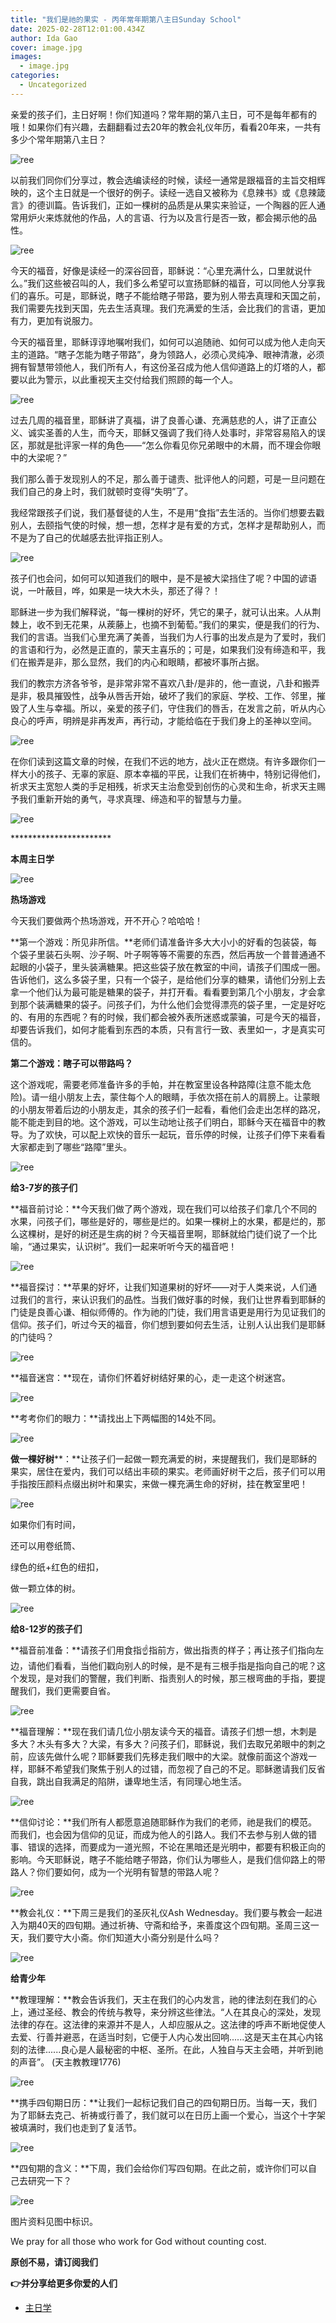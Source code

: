 ```yaml
---
title: "我们是祂的果实 - 丙年常年期第八主日Sunday School"
date: 2025-02-28T12:01:00.434Z
author: Ida Gao
cover: image.jpg
images:
  - image.jpg
categories:
  - Uncategorized
---
```


亲爱的孩子们，主日好啊！你们知道吗？常年期的第八主日，可不是每年都有的哦！如果你们有兴趣，去翻翻看过去20年的教会礼仪年历，看看20年来，一共有多少个常年期第八主日？

<!--more-->

![ree](https://static.wixstatic.com/media/ec8b63_25eb177109204c71a938cab96c39b553~mv2.png)

以前我们同你们分享过，教会选编读经的时候，读经一通常是跟福音的主旨交相辉映的，这个主日就是一个很好的例子。读经一选自又被称为《息辣书》或《息辣箴言》的德训篇。告诉我们，正如一棵树的品质是从果实来验证，一个陶器的匠人通常用炉火来炼就他的作品，人的言语、行为以及言行是否一致，都会揭示他的品性。

![ree](https://static.wixstatic.com/media/ec8b63_504eefd6417242b1a85bda7740c2bcee~mv2.jpg)

今天的福音，好像是读经一的深谷回音，耶稣说：“心里充满什么，口里就说什么。”我们这些被召叫的人，我们多么希望可以宣扬耶稣的福音，可以同他人分享我们的喜乐。可是，耶稣说，瞎子不能给瞎子带路，要为别人带去真理和天国之前，我们需要先找到天国，先去生活真理。我们充满爱的生活，会比我们的言语，更加有力，更加有说服力。

  

今天的福音里，耶稣谆谆地嘱咐我们，如何可以追随祂、如何可以成为他人走向天主的道路。“瞎子怎能为瞎子带路”，身为领路人，必须心灵纯净、眼神清澈，必须拥有智慧带领他人，我们所有人，有这份圣召成为他人信仰道路上的灯塔的人，都要以此为警示，以此重视天主交付给我们照顾的每一个人。

![ree](https://static.wixstatic.com/media/ec8b63_d3574c6fa80b48cfa95071b1ea170d30~mv2.jpg)

过去几周的福音里，耶稣讲了真福，讲了良善心谦、充满慈悲的人，讲了正直公义、诚实圣善的人生，而今天，耶稣又强调了我们待人处事时，非常容易陷入的误区，那就是批评家一样的角色——“怎么你看见你兄弟眼中的木屑，而不理会你眼中的大梁呢？”

  

我们那么善于发现别人的不足，那么善于谴责、批评他人的问题，可是一旦问题在我们自己的身上时，我们就顿时变得“失明”了。

  

我经常跟孩子们说，我们基督徒的人生，不是用“食指”去生活的。当你们想要去戳别人，去颐指气使的时候，想一想，怎样才是有爱的方式，怎样才是帮助别人，而不是为了自己的优越感去批评指正别人。

![ree](https://static.wixstatic.com/media/ec8b63_aedb6197d40a450d9e9bb7ca61e49110~mv2.jpg)

孩子们也会问，如何可以知道我们的眼中，是不是被大梁挡住了呢？中国的谚语说，一叶蔽目，哗，如果是一块大木头，那还了得？！

  

耶稣进一步为我们解释说，“每一棵树的好坏，凭它的果子，就可认出来。人从荆棘上，收不到无花果，从蒺藤上，也摘不到葡萄。”我们的果实，便是我们的行为、我们的言语。当我们心里充满了美善，当我们为人行事的出发点是为了爱时，我们的言语和行为，必然是正直的，蒙天主喜乐的；可是，如果我们没有缔造和平，我们在搬弄是非，那么显然，我们的内心和眼睛，都被坏事所占据。

  

我们的教宗方济各爷爷，是非常非常不喜欢八卦/是非的，他一直说，八卦和搬弄是非，极具摧毁性，战争从唇舌开始，破坏了我们的家庭、学校、工作、邻里，摧毁了人生与幸福。所以，亲爱的孩子们，守住我们的唇舌，在发言之前，听从内心良心的呼声，明辨是非再发声，再行动，才能给临在于我们身上的圣神以空间。

![ree](https://static.wixstatic.com/media/ec8b63_67b67c8051c048dc95bb7dfad0ea9328~mv2.jpg)

在你们读到这篇文章的时候，在我们不远的地方，战火正在燃烧。有许多跟你们一样大小的孩子、无辜的家庭、原本幸福的平民，让我们在祈祷中，特别记得他们，祈求天主宽恕人类的手足相残，祈求天主治愈受到创伤的心灵和生命，祈求天主赐予我们重新开始的勇气，寻求真理、缔造和平的智慧与力量。

![ree](https://static.wixstatic.com/media/ec8b63_c1263b53f048441baf141c0075d8f702~mv2.jpg)

  

\*\*\*\*\*\*\*\*\*\*\*\*\*\*\*\*\*\*\*\*\*\*\*

**本周主日学**

  

![ree](https://static.wixstatic.com/media/ec8b63_0a48c11f26c24a53a30802f83e11ffb8~mv2.jpg)

**热场游戏**

  

今天我们要做两个热场游戏，开不开心？哈哈哈！

  

**第一个游戏：所见非所信。**老师们请准备许多大大小小的好看的包装袋，每个袋子里装石头啊、沙子啊、叶子啊等等不需要的东西，然后再放一个普普通通不起眼的小袋子，里头装满糖果。把这些袋子放在教室的中间，请孩子们围成一圈。告诉他们，这么多袋子里，只有一个袋子，是给他们分享的糖果，请他们分别上去拿一个他们认为最可能是糖果的袋子，并打开看。看看要到第几个小朋友，才会拿到那个装满糖果的袋子。问孩子们，为什么他们会觉得漂亮的袋子里，一定是好吃的、有用的东西呢？有的时候，我们都会被外表所迷惑或蒙骗，可是今天的福音，却要告诉我们，如何才能看到东西的本质，只有言行一致、表里如一，才是真实可信的。

  

**第二个游戏：瞎子可以带路吗？**

这个游戏呢，需要老师准备许多的手帕，并在教室里设各种路障(注意不能太危险)。请一组小朋友上去，蒙住每个人的眼睛，手依次搭在前人的肩膀上。让蒙眼的小朋友带着后边的小朋友走，其余的孩子们一起看，看他们会走出怎样的路况，能不能走到目的地。这个游戏，可以生动地让孩子们明白，耶稣今天在福音中的教导。为了欢快，可以配上欢快的音乐一起玩，音乐停的时候，让孩子们停下来看看大家都走到了哪些“路障”里头。

![ree](https://static.wixstatic.com/media/ec8b63_8b0dde1bb371479aa86199f58e75e564~mv2.jpg)

  

**给3-7岁的孩子们**

  

**福音前讨论：**今天我们做了两个游戏，现在我们可以给孩子们拿几个不同的水果，问孩子们，哪些是好的，哪些是烂的。如果一棵树上的水果，都是烂的，那么这棵树，是好的树还是生病的树？今天福音里啊，耶稣就给门徒们说了一个比喻，“通过果实，认识树”。我们一起来听听今天的福音吧！

![ree](https://static.wixstatic.com/media/ec8b63_354f2ed251b44289b8800f26ae114501~mv2.jpg)

**福音探讨：**苹果的好坏，让我们知道果树的好坏——对于人类来说，人们通过我们的言行，来认识我们的品性。当我们做好事的时候，我们让世界看到耶稣的门徒是良善心谦、相似师傅的。作为祂的门徒，我们用言语更是用行为见证我们的信仰。孩子们，听过今天的福音，你们想到要如何去生活，让别人认出我们是耶稣的门徒吗？

![ree](https://static.wixstatic.com/media/ec8b63_c232e23dd272438e8f0d379df23f8f4a~mv2.jpg)

**福音迷宫：**现在，请你们怀着好树结好果的心，走一走这个树迷宫。

![ree](https://static.wixstatic.com/media/ec8b63_33bcf0022274476fb3db55b1fb9c3716~mv2.png)

**考考你们的眼力：**请找出上下两幅图的14处不同。

![ree](https://static.wixstatic.com/media/ec8b63_76abbbd4e97e4e81992bf838bb5805d7~mv2.png)

  

**做一棵好树****：**让孩子们一起做一颗充满爱的树，来提醒我们，我们是耶稣的果实，居住在爱内，我们可以结出丰硕的果实。老师画好树干之后，孩子们可以用手指按压颜料点缀出树叶和果实，来做一棵充满生命的好树，挂在教室里吧！

  

![ree](https://static.wixstatic.com/media/ec8b63_452e34e72fa74823a9a626cd4b38e88c~mv2.jpg)

如果你们有时间，

还可以用卷纸筒、

绿色的纸+红色的纽扣，

做一颗立体的树。

![ree](https://static.wixstatic.com/media/ec8b63_13976028bfa1426aae49bb7759b72abb~mv2.jpg)

  

**给8-12岁的孩子们**

  

**福音前准备：**请孩子们用食指☝️指前方，做出指责的样子；再让孩子们指向左边，请他们看看，当他们戳向别人的时候，是不是有三根手指是指向自己的呢？这个发现，是对我们的警醒，我们判断、指责别人的时候，那三根弯曲的手指，要提醒我们，我们更需要自省。

![ree](https://static.wixstatic.com/media/ec8b63_daada8ffe14d4c7a8585ebca7bc39cf7~mv2.jpg)

**福音理解：**现在我们请几位小朋友读今天的福音。请孩子们想一想，木刺是多大？木头有多大？大梁，有多大？问孩子们，耶稣说，我们去取兄弟眼中的刺之前，应该先做什么呢？耶稣要我们先移走我们眼中的大梁。就像前面这个游戏一样，耶稣不希望我们聚焦于别人的过错，而忽视了自己的不足。耶稣邀请我们反省自我，跳出自我满足的陷阱，谦卑地生活，有同理心地生活。

![ree](https://static.wixstatic.com/media/ec8b63_34fa9196a60c4076bdfac72422300cca~mv2.jpg)

**信仰讨论：**我们所有人都愿意追随耶稣作为我们的老师，祂是我们的模范。而我们，也会因为信仰的见证，而成为他人的引路人。我们不去参与别人做的错事、错误的选择，而要成为一道光照，不论在黑暗还是光明中，都要有积极正向的影响。今天耶稣说，瞎子不能给瞎子带路，你们认为哪些人，是我们信仰路上的带路人？你们要如何，成为一个光明有智慧的带路人呢？

![ree](https://static.wixstatic.com/media/ec8b63_9e7ed167dc8749fc8c20b0efc346dc6d~mv2.jpg)

**教会礼仪：**下周三是我们的圣灰礼仪Ash Wednesday。我们要与教会一起进入为期40天的四旬期。通过祈祷、守斋和给予，来善度这个四旬期。圣周三这一天，我们要守大小斋。你们知道大小斋分别是什么吗？

![ree](https://static.wixstatic.com/media/ec8b63_6e04762d1283452bb40e2ef33fd9dd50~mv2.jpg)

**给青少年**

**教理理解：**教会告诉我们，天主在我们的心内发言，祂的律法刻在我们的心上，通过圣经、教会的传统与教导，来分辨这些律法。“人在其良心的深处，发现法律的存在。这法律的来源并不是人，人却应服从之。这法律的呼声不断地促使人去爱、行善并避恶，在适当时刻，它便于人内心发出回响......这是天主在其心内铭刻的法律......良心是人最秘密的中枢、圣所。在此，人独自与天主会晤，并听到祂的声音”。 (天主教教理1776)

![ree](https://static.wixstatic.com/media/ec8b63_eac0d9a90b6d44968eed42967e92c84c~mv2.jpg)

**携手四旬期日历：**让我们一起标记我们自己的四旬期日历。当每一天，我们为了耶稣去克己、祈祷或行善了，我们就可以在日历上画一个爱心，当这个十字架被填满时，我们也走到了复活节。

![ree](https://static.wixstatic.com/media/ec8b63_1b1ba0c77f6041838cda1a04fe05602e~mv2.png)

**四旬期的含义：**下周，我们会给你们写四旬期。在此之前，或许你们可以自己去研究一下？

![ree](https://static.wixstatic.com/media/ec8b63_7a635f57efe74efbad188b823703f687~mv2.jpg)

  

  

  

图片资料见图中标识。

We pray for all those who work for God without counting cost.

**原创不易，请订阅我们**

**👉并分享给更多你爱的人们**

*   [主日学](https://www.urloveinme.com/首頁/categories/主日学)
